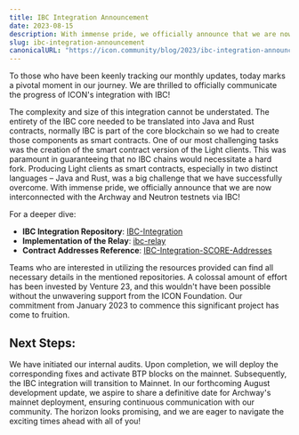 ```yaml
---
title: IBC Integration Announcement
date: 2023-08-15
description: With immense pride, we officially announce that we are now interconnected with the Archway and Neutron testnets via IBC!
slug: ibc-integration-announcement
canonicalURL: "https://icon.community/blog/2023/ibc-integration-announcement/"
---
```


To those who have been keenly tracking our monthly updates, today marks a pivotal moment in our journey. We are thrilled to officially communicate the progress of ICON's integration with IBC!

The complexity and size of this integration cannot be understated. The entirety of the IBC core needed to be translated into Java and Rust contracts, normally IBC is part of the core blockchain so we had to create those components as smart contracts. One of our most challenging tasks was the creation of the smart contract version of the Light clients. This was paramount in guaranteeing that no IBC chains would necessitate a hard fork. Producing Light clients as smart contracts, especially in two distinct languages – Java and Rust, was a big challenge that we have successfully overcome.
With immense pride, we officially announce that we are now interconnected with the Archway and Neutron testnets via IBC!

For a deeper dive:
* **IBC Integration Repository**: [IBC-Integration](https://github.com/icon-project/IBC-Integration)
* **Implementation of the Relay**: [ibc-relay](https://github.com/icon-project/ibc-relay)
* **Contract Addresses Reference**: [IBC-Integration-SCORE-Addresses](https://github.com/icon-project/IBC-Integration/wiki/IBC-Integration-Smart-Contract-Addresses)

Teams who are interested in utilizing the resources provided can find all necessary details in the mentioned repositories. A colossal amount of effort has been invested by Venture 23, and this wouldn't have been possible without the unwavering support from the ICON Foundation. Our commitment from January 2023 to commence this significant project has come to fruition.

## Next Steps:
We have initiated our internal audits. Upon completion, we will deploy the corresponding fixes and activate BTP blocks on the mainnet.
Subsequently, the IBC integration will transition to Mainnet.
In our forthcoming August development update, we aspire to share a definitive date for Archway's mainnet deployment, ensuring continuous communication with our community.
The horizon looks promising, and we are eager to navigate the exciting times ahead with all of you!
